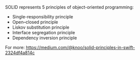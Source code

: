 SOLID represents 5 principles of object-oriented programming:

- Single-responsibility principle
- Open–closed principle
- Liskov substitution principle
- Interface segregation principle
- Dependency inversion principle

For more: https://medium.com/@knoo/solid-principles-in-swift-2324df4a814c
